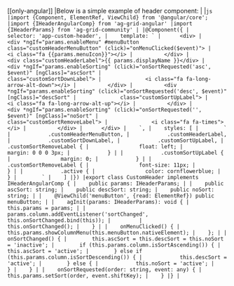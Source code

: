 [[only-angular]]
|Below is a simple example of header component:
|
|```js
|import {Component, ElementRef, ViewChild} from '@angular/core';
|import {IHeaderAngularComp} from 'ag-grid-angular'
|import {IHeaderParams} from 'ag-grid-community'
|
|@Component({
|    selector: 'app-custom-header',
|    template: `
|      <div>
|          <div *ngIf="params.enableMenu" #menuButton class="customHeaderMenuButton" (click)="onMenuClicked($event)">
|              <i class="fa {{params.menuIcon}}"></i>
|          </div>
|          <div class="customHeaderLabel">{{ params.displayName }}</div>
|          <div *ngIf="params.enableSorting" (click)="onSortRequested('asc', $event)" [ngClass]="ascSort"
|              class="customSortDownLabel">
|              <i class="fa fa-long-arrow-alt-down"></i>
|          </div>
|          <div *ngIf="params.enableSorting" (click)="onSortRequested('desc', $event)" [ngClass]="descSort"
|              class="customSortUpLabel">
|              <i class="fa fa-long-arrow-alt-up"></i>
|          </div>
|          <div *ngIf="params.enableSorting" (click)="onSortRequested('', $event)" [ngClass]="noSort"
|              class="customSortRemoveLabel">
|              <i class="fa fa-times"></i>
|          </div>
|      </div>
|    `,
|    styles: [
|        `
|            .customHeaderMenuButton,
|            .customHeaderLabel,
|            .customSortDownLabel,
|            .customSortUpLabel,
|            .customSortRemoveLabel {
|                float: left;
|                margin: 0 0 0 3px;
|            }
|
|            .customSortUpLabel {
|                margin: 0;
|            }
|
|            .customSortRemoveLabel {
|                font-size: 11px;
|            }
|
|            .active {
|                color: cornflowerblue;
|            }
|        `
|    ]
|})
|export class CustomHeader implements IHeaderAngularComp {
|    public params: IHeaderParams;
|
|    public ascSort: string;
|    public descSort: string;
|    public noSort: string;
|
|    @ViewChild('menuButton', {read: ElementRef}) public menuButton;
|
|    agInit(params: IHeaderParams): void {
|        this.params = params;
|
|        params.column.addEventListener('sortChanged', this.onSortChanged.bind(this));
|        
|        this.onSortChanged();
|    }
|
|    onMenuClicked() {
|        this.params.showColumnMenu(this.menuButton.nativeElement);
|    };
|
|    onSortChanged() {
|        this.ascSort = this.descSort = this.noSort = 'inactive';
|        if (this.params.column.isSortAscending()) {
|            this.ascSort = 'active';
|        } else if (this.params.column.isSortDescending()) {
|            this.descSort = 'active';
|        } else {
|            this.noSort = 'active';
|        }
|    }
|
|    onSortRequested(order: string, event: any) {
|        this.params.setSort(order, event.shiftKey);
|    }
|}
|```
